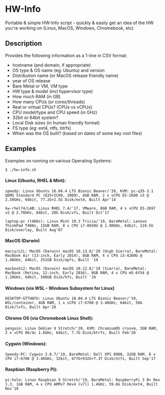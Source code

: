 # HW-Info
Portable &amp; simple HW-Info script - quickly &amp; easily get an idea of the HW you're working on (Linux, MacOS, Windows, Chromebook, etc)

## Description
Provides the following information as a 1-line in CSV format:
- hostname (and domain, if appropriate)
- OS type & OS name (eg: Ubuntu) and version
- Distribution name (or MacOS release friendly name)
- year of OS release
- Bare Metal or VM, VM type
- HW type & model (incl hypervisor type)
- How much RAM (in GB)
- How many CPUs (or cores/threads)
- Real or virtual CPUs? (CPUs vs vCPUs)
- CPU model/type and CPU speed (in GHz)
- 32bit or 64bit system?
- Local Disk sizes (in human friendly format)
- FS type (eg: ext4, ntfs, btrfs)
- When was the OS built? (based on dates of some key root files)

## Examples
Examples on running on various Operating Systems:

`$ ./hw-info.sh`

#### Linux (Ubuntu, RHEL & Mint):
`speedy: Linux Ubuntu 18.04.4 LTS Bionic Beaver/'20, KVM: pc-q35-3.1 QEMU Standard PC (Q35+ICH9, 2009), 4GB RAM, 2 x vCPU E5-2680 v3 @ 2.50GHz, 64bit, 77.2G+2.5G Disk/ext4, Built Apr'14`

`kw-rhel74/LAB: Linux RHEL 7.4/'17, VMware, 8GB RAM, 4 x vCPU E5-2697 v2 @ 2.70GHz, 64bit, 20G Disk/xfs, Built Oct'17`

`laptop-pc (t480s): Linux Mint 19.3 Tricia/'19, BareMetal: Lenovo ThinkPad T480s, 15GB RAM, 8 x CPU i7-8650U @ 1.90GHz, 64bit, 119.5G Disk/overlay, Built Aug'07`

#### MacOS (Darwin)
`maccy/LCL: MacOS (Darwin) macOS 10.13.6/'20 (High Sierra), BareMetal: MacBook Air (13-inch, Early 2014), 8GB RAM, 4 x CPU i5-4260U @ 1.40GHz, 64bit, 251GB Disk/apfs, Built '19`

`macbook12: MacOS (Darwin) macOS 10.12.6/'19 (Sierra), BareMetal: MacBook (Retina, 12-inch, Early 2016), 8GB RAM, 4 x CPU m5-6Y54 @ 1.10GHz, 64bit, 500GB Disk/hfs, Built '19`

#### Windows (via WSL - Windows Subsystem for Linux)
`DESKTOP-GTTHH7U: Linux Ubuntu 18.04.4 LTS Bionic Beaver/'19, WSL/container, 4GB RAM, 1 x vCPU i7-6700 @ 3.40GHz, 64bit, 50G Disk/lxfs, Built Apr'20`

#### Chrome OS (via Chromebook Linux Shell):
`penguin: Linux Debian 9 Stretch/'20, KVM: ChromiumOS crosvm, 3GB RAM, 2 x vCPU 06/4c 1.6GHz, 64bit, 7.7G Disk/btrfs, Built Feb'20`

#### Cygwin (Windows):
`Speedy-PC: Cygwin 3.0.7/'19, BareMetal: Dell XPS 8900, 32GB RAM, 8 x CPU i7-6700 @ 3.40GHz, 32bit, 477G+932G+7.3T Disk/ntfs, Built Sep'17`

#### Raspbian (Raspberry Pi):
`pi-hole: Linux Raspbian 9 Stretch/'19, BareMetal: RaspberryPi 3 B+ Rev 1.3, 1GB RAM, 4 x CPU ARMv7 Rev4 (v7l) 1.4GHz, 59.6G Disk/ext4, Built Nov'18`
